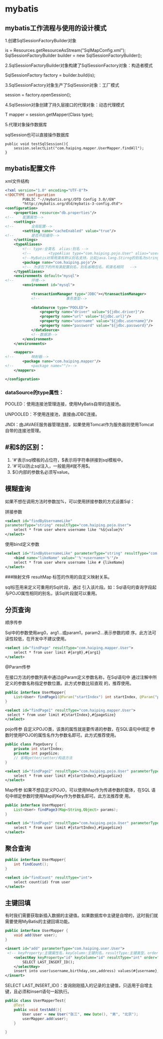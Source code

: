 # mybatis
## mybatis工作流程与使用的设计模式

1.创建SqlSessionFactoryBuilder对象

is = Resources.getResourceAsStream("SqlMapConfig.xml");
SqlSessionFactoryBuilder builder = new SqlSessionFactoryBuilder();

2.SqlSessionFactoryBuilder对象构建了SqlSessionFactory对象：构造者模式

SqlSessionFactory factory = builder.build(is);

3.SqlSessionFactory对象生产了SqlSession对象：工厂模式

session = factory.openSession();

4.SqlSession对象创建了持久层接口的代理对象：动态代理模式

T mapper = session.getMapper(Class type);

5.代理对象操作数据库

sqlSession也可以直接操作数据库
```
public void testSqlSession(){
    session.selectList("com.haiping.mapper.UserMapper.findAll");
}
```

## mybatis配置文件
xml文件结构

```xml
<?xml version="1.0" encoding="UTF-8"?>
<!DOCTYPE configuration
        PUBLIC "-//mybatis.org//DTD Config 3.0//EN"
        "http://mybatis.org/dtd/mybatis-3-config.dtd">
<configuration>
    <properties resource="db.properties"/>
<!--    配置属性-->
    <settings>
<!--        全局配置-->
        <setting name="cacheEnabled" value="true"/>
<!--        是否开启缓存-->
    </settings>
    <typeAliases>
        <!-- type:全类名  alias:别名 -->
        <!--        <typeAlias type="com.haiping.pojo.User" alias="user"></typeAlias>-->
        <!--MyBatis对常用类有默认别名支持，比如java.lang.Stirng的别名为string。除此之外，我们也可以使用 <typeAliases> 设置自定义别名。-->
        <package name="com.haiping.pojo"/>
        <!-- 为该包下的所有类配置别名，别名省略包名，和类名相同   -->
    </typeAliases>
    <environments default="mysql">
<!--        环境-->
        <environment id="mysql">
            
            <transactionManager type="JDBC"></transactionManager>
            <!--            事务类型-->
            
            <dataSource type="POOLED">
                <property name="driver" value="${jdbc.driver}"/>
                <property name="url" value="${jdbc.url}"/>
                <property name="username" value="${jdbc.username}"/>
                <property name="password" value="${jdbc.password}"/>
            </dataSource>
            <!--数据源-->
        </environment>
    </environments>

    <mappers>
<!--        映射器-->
        <package name="com.haiping.mapper"/>
<!--        <package name=""/>-->
    </mappers>

</configuration>
```
### dataSource的type属性：
POOLED：使用连接池管理连接，使用MyBatis自带的连接池。

UNPOOLED：不使用连接池，直接由JDBC连接。

JNDI：由JAVAEE服务器管理连接，如果使用Tomcat作为服务器则使用Tomcat自带的连接池管理。

## #和$的区别：
1. '#'表示sql模板的占位符，$表示将字符串拼接到sql模板中。
2. '#'可以防止sql注入，一般能用#就不用$。
3. ${}内部的参数名必须写value。

## 模糊查询
如果不想在调用方法时参数加%，可以使用拼接参数的方式设置Sql：

拼接参数
```xml
<select id="findByUsernameLike"
parameterType="string" resultType="com.haiping.pojo.User">
    select * from user where username like '%${value}%'
</select>
```

使用bind定义参数
```xml
<select id="findByUsernameLike" parameterType="string" resultType="com.haiping.pojo.User">
    <bind name="likeName" value="'%'+username+'%'"/>
    select * from user where username like # {likeName}
</select>
```
###映射文件
resultMap 标签的作用的自定义映射关系。

sql标签用来定义可重用的Sql片段，通过 <include> 引入该片段。如：Sql语句的查询字段起与POJO属性相同的别名，该Sql片段就可以重用。

## 分页查询
顺序传参

Sql中的参数使用arg0，arg1...或param1，param2...表示参数的顺
序。此方法可读性较低，在开发中不建议使用。
```xml
<select id="findPage" resultType="com.haiping.mapper.User">
    select * from user limit #{arg0},#{arg1}
</select>
```
@Param传参

在接口方法的参数列表中通过@Param定义参数名称，在Sql语句中
通过注解中所定义的参数名称指定参数位置。此方式参数比较直观
的，推荐使用。
```java
public interface UserMapper{
    List<User> findPage1(@Param("startIndex") int startIndex, @Param("pageSize")int pageSize);
}
```
```xml
<select id="findPage1" resultType="com.haiping.mapper.User">
 select * from user limit #{startIndex},#{pageSize}
</select>
```
pojo传参
自定义POJO类，该类的属性就是要传递的参数，在SQL语句中绑定
参数时使用POJO的属性名作为参数名即可。此方式推荐使用。

```java
public class PageQuery { 
    private int startIndex;
    private int pageSize;
    // 省略getter/setter/构造方法
}
```
```xml
<select id="findPage2" resultType="com.haiping.pojo.User" parameterType="com.haiping.pojo.PageQuery">
    select * from user limit #{startIndex},#{pageSize}
</select>
```

Map传参
如果不想自定义POJO，可以使用Map作为传递参数的载体，在SQL
语句中绑定参数时使用Map的Key作为参数名即可。此方法推荐使
用。
```java
public interface UserMapper{
    List<User> findPage3(Map<String,Object> params);
}
```
```xml
<select id="findPage3" resultType="com.haiping.pojo.User" parameterType="map">
    select * from user limit #{startIndex},#{pageSize}
</select>
```
## 聚合查询
```java
public interface UserMapper{
    int findCount();
}
```
```xml
<select id="findCount" resultType="int">
    select count(id) from user
</select>
```

## 主键回填
有时我们需要获取新插入数据的主键值。如果数据库中主键是自增的，这时我们就需要使用MyBatis的主键回填功能。

```java
public interface UserMapper {
    void add(User user);
}
```
```xml
<insert id="add" parameterType="com.haiping.user.User">
 <!-- keyProperty:主键属性名，keyColumn:主键列名，resultType:主键类型，order:执行时机 -->
    <selectKey keyProperty="id" keyColumn="id" resultType="int" order="AFTER">
        SELECT LAST_INSERT_ID();
    </selectKey>
    insert into user(username,birthday,sex,address) values(#{username},#{birthday},#{sex},#{address})
</insert>
```
SELECT LAST_INSERT_ID()：查询刚刚插入的记录的主键值，只适用于自增主键，且必须和insert语句一起执行。
```java
public class UserMapperTest{
    @Test
    public void testAdd(){
        User user = new User("张三", new Date(), "男", "北京");
        userMapper.add(user);
    }
    
}
```


